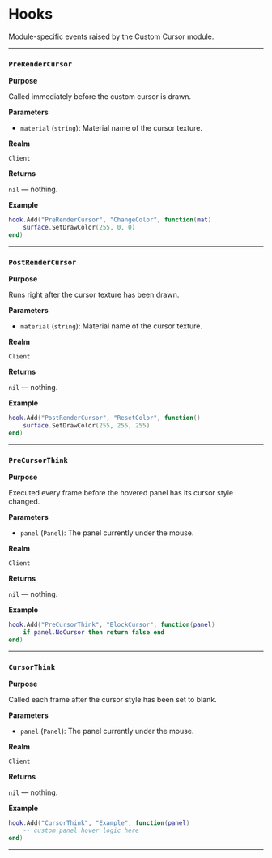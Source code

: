 # Hooks

Module-specific events raised by the Custom Cursor module.

---

### `PreRenderCursor`

**Purpose**

Called immediately before the custom cursor is drawn.

**Parameters**

* `material` (`string`): Material name of the cursor texture.

**Realm**

`Client`

**Returns**

`nil` — nothing.

**Example**

```lua
hook.Add("PreRenderCursor", "ChangeColor", function(mat)
    surface.SetDrawColor(255, 0, 0)
end)
```

---

### `PostRenderCursor`

**Purpose**

Runs right after the cursor texture has been drawn.

**Parameters**

* `material` (`string`): Material name of the cursor texture.

**Realm**

`Client`

**Returns**

`nil` — nothing.

**Example**

```lua
hook.Add("PostRenderCursor", "ResetColor", function()
    surface.SetDrawColor(255, 255, 255)
end)
```

---

### `PreCursorThink`

**Purpose**

Executed every frame before the hovered panel has its cursor style changed.

**Parameters**

* `panel` (`Panel`): The panel currently under the mouse.

**Realm**

`Client`

**Returns**

`nil` — nothing.

**Example**

```lua
hook.Add("PreCursorThink", "BlockCursor", function(panel)
    if panel.NoCursor then return false end
end)
```

---

### `CursorThink`

**Purpose**

Called each frame after the cursor style has been set to blank.

**Parameters**

* `panel` (`Panel`): The panel currently under the mouse.

**Realm**

`Client`

**Returns**

`nil` — nothing.

**Example**

```lua
hook.Add("CursorThink", "Example", function(panel)
    -- custom panel hover logic here
end)
```

---

